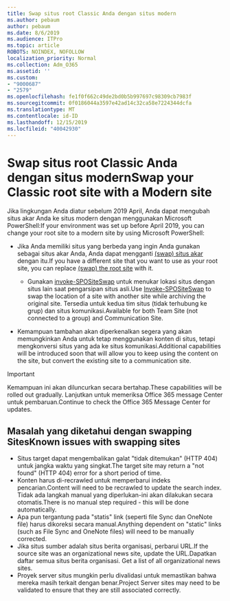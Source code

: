 ```yaml
---
title: Swap situs root Classic Anda dengan situs modern
ms.author: pebaum
author: pebaum
ms.date: 8/6/2019
ms.audience: ITPro
ms.topic: article
ROBOTS: NOINDEX, NOFOLLOW
localization_priority: Normal
ms.collection: Adm_O365
ms.assetid: ''
ms.custom:
- "9000687"
- "2579"
ms.openlocfilehash: fe1f0f662c49de2bd0b5b997697c98309cb7983f
ms.sourcegitcommit: 0f0186044a3597e42ad14c32ca58e7224344dcfa
ms.translationtype: MT
ms.contentlocale: id-ID
ms.lasthandoff: 12/15/2019
ms.locfileid: "40042930"
---
```

# <a name="swap-your-classic-root-site-with-a-modern-site"></a><span data-ttu-id="9b71b-102">Swap situs root Classic Anda dengan situs modern</span><span class="sxs-lookup"><span data-stu-id="9b71b-102">Swap your Classic root site with a Modern site</span></span>

<span data-ttu-id="9b71b-103">Jika lingkungan Anda diatur sebelum 2019 April, Anda dapat mengubah situs akar Anda ke situs modern dengan menggunakan Microsoft PowerShell:</span><span class="sxs-lookup"><span data-stu-id="9b71b-103">If your environment was set up before April 2019, you can change your root site to a modern site by using Microsoft PowerShell:</span></span>

- <span data-ttu-id="9b71b-104">Jika Anda memiliki situs yang berbeda yang ingin Anda gunakan sebagai situs akar Anda, Anda dapat mengganti [(swap) situs akar](https://docs.microsoft.com/sharepoint/modern-root-site) dengan itu.</span><span class="sxs-lookup"><span data-stu-id="9b71b-104">If you have a different site that you want to use as your root site, you can replace [(swap) the root site](https://docs.microsoft.com/sharepoint/modern-root-site) with it.</span></span> 
    - <span data-ttu-id="9b71b-105">Gunakan [invoke-SPOSiteSwap](https://docs.microsoft.com/powershell/module/sharepoint-online/invoke-spositeswap?view=sharepoint-ps) untuk menukar lokasi situs dengan situs lain saat pengarsipan situs asli.</span><span class="sxs-lookup"><span data-stu-id="9b71b-105">Use [Invoke-SPOSiteSwap](https://docs.microsoft.com/powershell/module/sharepoint-online/invoke-spositeswap?view=sharepoint-ps) to swap the location of a site with another site while archiving the original site.</span></span> <span data-ttu-id="9b71b-106">Tersedia untuk kedua tim situs (tidak terhubung ke grup) dan situs komunikasi.</span><span class="sxs-lookup"><span data-stu-id="9b71b-106">Available for both Team Site (not connected to a group) and Communication Site.</span></span> 

- <span data-ttu-id="9b71b-107">Kemampuan tambahan akan diperkenalkan segera yang akan memungkinkan Anda untuk tetap menggunakan konten di situs, tetapi mengkonversi situs yang ada ke situs komunikasi.</span><span class="sxs-lookup"><span data-stu-id="9b71b-107">Additional capabilities will be introduced soon that will allow you to keep using the content on the site, but convert the existing site to a communication site.</span></span> 
>[!Important]
><span data-ttu-id="9b71b-108">Kemampuan ini akan diluncurkan secara bertahap.</span><span class="sxs-lookup"><span data-stu-id="9b71b-108">These capabilities will be rolled out gradually.</span></span> <span data-ttu-id="9b71b-109">Lanjutkan untuk memeriksa Office 365 message Center untuk pembaruan.</span><span class="sxs-lookup"><span data-stu-id="9b71b-109">Continue to check the Office 365 Message Center for updates.</span></span> 

## <a name="known-issues-with-swapping-sites"></a><span data-ttu-id="9b71b-110">Masalah yang diketahui dengan swapping Sites</span><span class="sxs-lookup"><span data-stu-id="9b71b-110">Known issues with swapping sites</span></span>

- <span data-ttu-id="9b71b-111">Situs target dapat mengembalikan galat "tidak ditemukan" (HTTP 404) untuk jangka waktu yang singkat.</span><span class="sxs-lookup"><span data-stu-id="9b71b-111">The target site may return a "not found" (HTTP 404) error for a short period of time.</span></span>
- <span data-ttu-id="9b71b-112">Konten harus di-recrawled untuk memperbarui indeks pencarian.</span><span class="sxs-lookup"><span data-stu-id="9b71b-112">Content will need to be recrawled to update the search index.</span></span> <span data-ttu-id="9b71b-113">Tidak ada langkah manual yang diperlukan-ini akan dilakukan secara otomatis.</span><span class="sxs-lookup"><span data-stu-id="9b71b-113">There is no manual step required - this will be done automatically.</span></span>
- <span data-ttu-id="9b71b-114">Apa pun tergantung pada "statis" link (seperti file Sync dan OneNote file) harus dikoreksi secara manual.</span><span class="sxs-lookup"><span data-stu-id="9b71b-114">Anything dependent on "static" links (such as File Sync and OneNote files) will need to be manually corrected.</span></span>
- <span data-ttu-id="9b71b-115">Jika situs sumber adalah situs berita organisasi, perbarui URL.</span><span class="sxs-lookup"><span data-stu-id="9b71b-115">If the source site was an organizational news site, update the URL.</span></span><span data-ttu-id="9b71b-116">Dapatkan daftar semua situs berita organisasi.</span><span class="sxs-lookup"><span data-stu-id="9b71b-116"> Get a list of all organizational news sites.</span></span>
- <span data-ttu-id="9b71b-117">Proyek server situs mungkin perlu divalidasi untuk memastikan bahwa mereka masih terkait dengan benar.</span><span class="sxs-lookup"><span data-stu-id="9b71b-117">Project Server sites may need to be validated to ensure that they are still associated correctly.</span></span>





